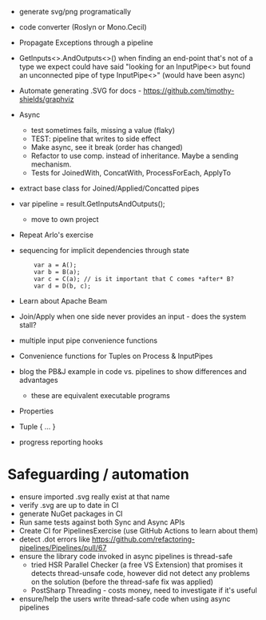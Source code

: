 - generate svg/png programatically
- code converter (Roslyn or Mono.Cecil)
- Propagate Exceptions through a pipeline
- GetInputs<>.AndOutputs<>() when finding an end-point that's not of a type we expect could have said "looking for an InputPipe<> but found an unconnected pipe of type InputPipe<>" (would have been async)
- Automate generating .SVG for docs - https://github.com/timothy-shields/graphviz
- Async
	- test sometimes fails, missing a value (flaky)
	- TEST: pipeline that writes to side effect
	- Make async, see it break (order has changed)
	- Refactor to use comp. instead of inheritance. Maybe a sending mechanism.
	- Tests for JoinedWith, ConcatWith, ProcessForEach, ApplyTo
- extract base class for Joined/Applied/Concatted pipes
- var pipeline = result.GetInputsAndOutputs();
	- move to own project
- Repeat Arlo's exercise
- sequencing for implicit dependencies through state
	```
		var a = A();
		var b = B(a); 
		var c = C(a); // is it important that C comes *after* B?
		var d = D(b, c);
	```
- Learn about Apache Beam
- Join/Apply when one side never provides an input - does the system stall?
- multiple input pipe convenience functions
- Convenience functions for Tuples on Process & InputPipes
- blog the PB&J example in code vs. pipelines to show differences and advantages
	- these are equivalent executable programs

- Properties
-  Tuple { ... } 
- progress reporting hooks


# Safeguarding / automation
- ensure imported .svg really exist at that name
- verify .svg are up to date in CI
- generate NuGet packages in CI
- Run same tests against both Sync and Async APIs
- Create CI for PipelinesExercise (use GitHub Actions to learn about them)
- detect .dot errors like https://github.com/refactoring-pipelines/Pipelines/pull/67
- ensure the library code invoked in async pipelines is thread-safe
  - tried HSR Parallel Checker (a free VS Extension) that promises it detects thread-unsafe code, however did not detect any problems on the solution (before the thread-safe fix was applied)
  - PostSharp Threading - costs money, need to investigate if it's useful
- ensure/help the users write thread-safe code when using async pipelines
